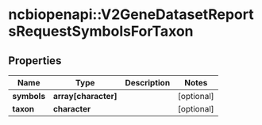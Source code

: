 # ncbiopenapi::V2GeneDatasetReportsRequestSymbolsForTaxon


## Properties
Name | Type | Description | Notes
------------ | ------------- | ------------- | -------------
**symbols** | **array[character]** |  | [optional] 
**taxon** | **character** |  | [optional] 


